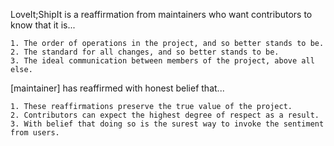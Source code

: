 LoveIt;ShipIt is a reaffirmation from maintainers who want contributors to know that it is...

    1. The order of operations in the project, and so better stands to be.
    2. The standard for all changes, and so better stands to be.
    3. The ideal communication between members of the project, above all else.

[maintainer] has reaffirmed with honest belief that...

    1. These reaffirmations preserve the true value of the project.
    2. Contributors can expect the highest degree of respect as a result.
    3. With belief that doing so is the surest way to invoke the sentiment from users.

<!-- Project-specific contributing guide that embodies LoveIt;ShipIt -->

